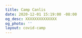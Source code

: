 ```yaml
---
title: Camp Canlis
date: 2020-12-01 15:19:00 -08:00
og_desc: XXXXXXXXXXXXXX
og_photo: ''
layout: covid-camp
---
```


